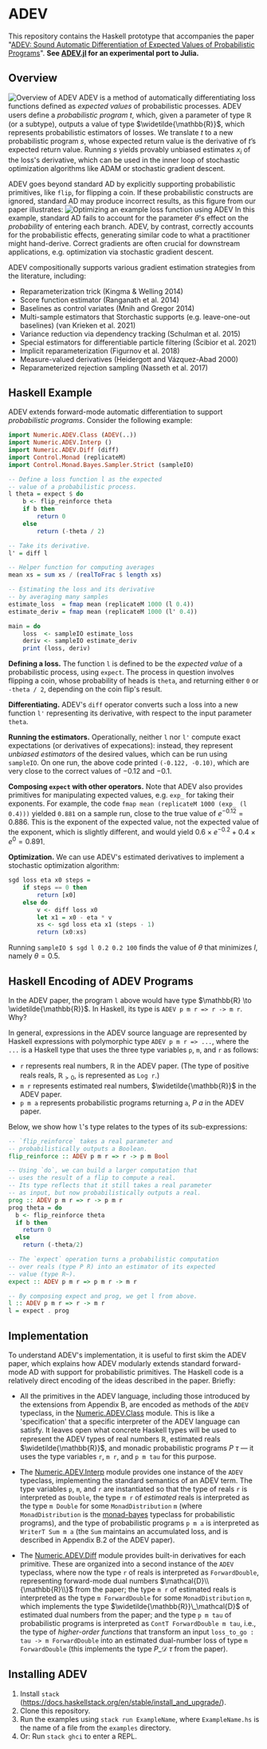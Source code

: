 # ADEV

This repository contains the Haskell prototype that accompanies the paper "[ADEV: Sound Automatic Differentiation of Expected Values of Probabilistic Programs](https://popl23.sigplan.org/details/POPL-2023-popl-research-papers/5/ADEV-Sound-Automatic-Differentiation-of-Expected-Values-of-Probabilistic-Programs)". **See [ADEV.jl](https://github.com/probcomp/ADEV.jl) for an experimental port to Julia.**

## Overview

![Overview of ADEV](figures/adev-diagram.png)
ADEV is a method of automatically differentiating loss functions defined as *expected values* of probabilistic processes. ADEV users define a _probabilistic program_ $t$, which, given a parameter of type $\mathbb{R}$ (or a subtype), outputs a value of type $\widetilde{\mathbb{R}}$,
which represents probabilistic estimators of losses. We translate $t$ to a new probabilistic program $s$,
whose expected return value is the derivative of $t$’s expected return value. Running $s$ yields provably unbiased
estimates $x_i$ of the loss's derivative, which can be used in the inner loop of stochastic optimization algorithms like ADAM or stochastic gradient descent.

ADEV goes beyond standard AD by explicitly supporting probabilistic primitives, like `flip`, for flipping a coin. If these probabilistic constructs are ignored, standard AD may produce incorrect results, as this figure from our paper illustrates:
![Optimizing an example loss function using ADEV](figures/example.png)
In this example, standard AD
fails to account for the parameter $\theta$'s effect on the *probability* of entering each branch. ADEV, by contrast, correctly accounts
for the probabilistic effects, generating similar code to what a practitioner might hand-derive. Correct
gradients are often crucial for downstream applications, e.g. optimization via stochastic gradient descent.

ADEV compositionally supports various gradient estimation strategies from the literature, including:
- Reparameterization trick (Kingma & Welling 2014)
- Score function estimator (Ranganath et al. 2014)
- Baselines as control variates (Mnih and Gregor 2014)
- Multi-sample estimators that Storchastic supports (e.g. leave-one-out baselines) (van Krieken et al. 2021)
- Variance reduction via dependency tracking (Schulman et al. 2015)
- Special estimators for differentiable particle filtering (Ścibior et al. 2021)
- Implicit reparameterization (Figurnov et al. 2018)
- Measure-valued derivatives (Heidergott and Vázquez-Abad 2000)
- Reparameterized rejection sampling (Nasseth et al. 2017)


## Haskell Example

ADEV extends forward-mode automatic differentiation to support  *probabilistic programs*. Consider the following example:

```haskell
import Numeric.ADEV.Class (ADEV(..))
import Numeric.ADEV.Interp ()
import Numeric.ADEV.Diff (diff)
import Control.Monad (replicateM)
import Control.Monad.Bayes.Sampler.Strict (sampleIO)

-- Define a loss function l as the expected
-- value of a probabilistic process.
l theta = expect $ do
    b <- flip_reinforce theta
    if b then
        return 0
    else
        return (-theta / 2)

-- Take its derivative.
l' = diff l

-- Helper function for computing averages
mean xs = sum xs / (realToFrac $ length xs)

-- Estimating the loss and its derivative 
-- by averaging many samples
estimate_loss  = fmap mean (replicateM 1000 (l 0.4))
estimate_deriv = fmap mean (replicateM 1000 (l' 0.4))

main = do
    loss  <- sampleIO estimate_loss
    deriv <- sampleIO estimate_deriv
    print (loss, deriv)
```

**Defining a loss.** The function `l` is defined to be the *expected value* of a probabilistic process, using `expect`. The process in question involves flipping a coin, whose probability of heads is `theta`, and returning either `0` or `-theta / 2`, depending on the coin flip's result.

**Differentiating.** ADEV's `diff` operator converts such a loss into a new function `l'` representing its derivative, with respect to the input parameter `theta`.

**Running the estimators.** Operationally, neither `l` nor `l'` compute exact expectations (or derivatives of expecations): instead, they represent _unbiased estimators_ of the desired values, which can be run using `sampleIO`.
On one run, the above code printed `(-0.122, -0.10)`, which are very close to the correct values of $-0.12$ and $-0.1$. 

**Composing `expect` with other operators.** Note that ADEV also provides primitives for manipulating expected values, e.g. `exp_` for taking their exponents. For example, the code `fmap mean (replicateM 1000 (exp_ (l 0.4)))` yielded `0.881` on a sample run, close to the true value of $e^{-0.12} = 0.886$. This is the exponent of the expected value, not the expected value of the exponent, which is slightly different, and would yield $0.6 \times e^{-0.2} + 0.4 \times e^0 = 0.891$.

**Optimization.** We can use ADEV's estimated derivatives to implement a stochastic optimization algorithm:

```haskell
sgd loss eta x0 steps = 
    if steps == 0 then
        return [x0]
    else do
        v <- diff loss x0
        let x1 = x0 - eta * v
        xs <- sgd loss eta x1 (steps - 1)
        return (x0:xs)
```

Running `sampleIO $ sgd l 0.2 0.2 100` finds the  value of $\theta$ that minimizes $l$, namely $\theta = 0.5$.

## Haskell Encoding of ADEV Programs

In the ADEV paper, the program `l` above would have type $\mathbb{R} \to \widetilde{\mathbb{R}}$. 
In Haskell, its type is `ADEV p m r => r -> m r`. Why?

In general, expressions in the ADEV source language are represented by Haskell expressions with polymorphic type `ADEV p m r => ...`, where the `...` is a Haskell type that uses the three type variables `p`, `m`, and `r` as follows:

* `r` represents real numbers, $\mathbb{R}$ in the ADEV paper. (The type of positive reals reals, $\mathbb{R}_{>0}$, is represented as `Log r`.)
* `m r` represents estimated real numbers, $\widetilde{\mathbb{R}}$ in the ADEV paper.
* `p m a` represents probabilistic programs returning `a`, $P~a$ in the ADEV paper.

Below, we show how `l`'s type relates to the types of its sub-expressions: 
```haskell
-- `flip_reinforce` takes a real parameter and 
-- probabilistically outputs a Boolean.
flip_reinforce :: ADEV p m r => r -> p m Bool

-- Using `do`, we can build a larger computation that
-- uses the result of a flip to compute a real.
-- Its type reflects that it still takes a real parameter
-- as input, but now probabilistically outputs a real.
prog :: ADEV p m r => r -> p m r
prog theta = do 
  b <- flip_reinforce theta 
  if b then 
    return 0 
  else 
    return (-theta/2)

-- The `expect` operation turns a probabilistic computation
-- over reals (type P R) into an estimator of its expected
-- value (type R~).
expect :: ADEV p m r => p m r -> m r

-- By composing expect and prog, we get l from above.
l :: ADEV p m r => r -> m r
l = expect . prog
``` 

## Implementation

To understand ADEV's implementation, it is useful to first skim the ADEV paper, which explains how ADEV modularly extends standard forward-mode AD with support for probabilistic primitives. The Haskell code is a relatively direct encoding of the ideas described in the paper. Briefly:

* All the primitives in the ADEV language, including those introduced by the extensions from Appendix B, are encoded as methods of the `ADEV` typeclass, in the [Numeric.ADEV.Class](src/Numeric/ADEV/Class.hs) module. This is like a 'specification' that a specific interpreter of the ADEV language can satisfy. It leaves open what concrete Haskell types will be used to represent the ADEV types of real numbers $\mathbb{R}$, estimated reals $\widetilde{\mathbb{R}}$, and monadic probabilistic programs $P~\tau$ — it uses the type variables `r`, `m r`, and `p m tau` for this purpose.

* The [Numeric.ADEV.Interp](src/Numeric/ADEV/Interp.hs) module provides one instance of the `ADEV` typeclass, implementing the standard semantics of an ADEV term. The type variables `p`, `m`, and `r` are instantiated so that the type of reals `r` is interpreted as `Double`, the type `m r` of *estimated* reals is interpreted as the type `m Double` for some `MonadDistribution` `m` (where `MonadDistribution` is the [monad-bayes](https://github.com/tweag/monad-bayes) typeclass for probabilistic programs), and the type of probabilistic programs `p m a` is interpreted as `WriterT Sum m a` (the `Sum` maintains an accumulated loss, and is described in Appendix B.2 of the ADEV paper).

* The [Numeric.ADEV.Diff](src/Numeric/ADEV/Diff.hs) module provides built-in derivatives for each primitive. These are organized into a second instance of the `ADEV` typeclass, where now the type `r` of reals is interpreted as `ForwardDouble`, representing forward-mode dual numbers $\mathcal{D}\\{\mathbb{R}\\}$ from the paper; the type `m r` of estimated reals is interpreted as the type `m ForwardDouble` for some `MonadDistribution` `m`, which implements the type $\widetilde{\mathbb{R}}\_\mathcal{D}$ of estimated dual numbers from the paper; and the type `p m tau` of probabilistic programs is interpreted as `ContT ForwardDouble m tau`, i.e., the type of *higher-order functions* that transform an input `loss_to_go : tau -> m ForwardDouble` into an estimated dual-number loss of type `m ForwardDouble` (this implements the type $P\_\mathcal{D}~\tau$ from the paper).


## Installing ADEV
1. Install `stack` (https://docs.haskellstack.org/en/stable/install_and_upgrade/).
2. Clone this repository.
3. Run the examples using `stack run ExampleName`, where `ExampleName.hs` is the name of a file from the `examples` directory.
4. Or: Run `stack ghci` to enter a REPL.
